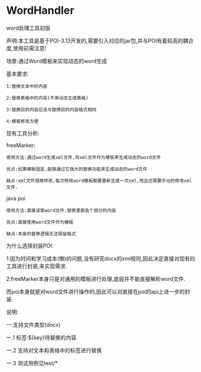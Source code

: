 # WordHandler
word处理工具初版

声明:本工具是基于POI-3.13开发的,需要引入对应的jar包,并与POI有着较高的耦合度,使用前需注意!

场景:通过Word模板来实现动态的word生成

  基本要求:
  
    1:替换文本中的内容
    
    2:替换表格中的内容(不用动态生成表格)
    
    3:替换后的内容应该与替换前的内容格式相同
    
    4:模板修改方便
    
现有工具分析:

  freeMarker:
  
    使用方法:通过word生成xml文件,将xml文件作为模板来生成动态的word文件
    
    优点:如果模板固定,能够通过它强大的替换功能来生成动态的word文件
    
    缺点:xml文件很难修改,每次修改word模板都要重新生成一次xml,而且还需要手动的修改xml文件.
    
  java poi
  
    使用方法:直接读取word文件,替换里面各个部分的内容
    
    优点:直接使用word文件作为模板
    
    缺点:本身的替换逻辑无法保留格式
    
为什么选择封装POI:

  1:因为时间和学习成本(懒)的问题,没有研究docx的xml规则,因此决定直接对现有的工具进行封装,来实现需求.
  
  2:freeMarker本身只是对通用的模板进行处理,底层并不能直接解析word文件.
  
   而poi本身就是对word文件进行操作的,因此可以对直接在poi的api上进一步的封装.
  
说明:

一:支持文件类型(docx)

  一.1 标签:${key}待替换的内容.
  
  一.2 支持对文本和表格中的标签进行替换
  
  一.3 测试用例见test/*


